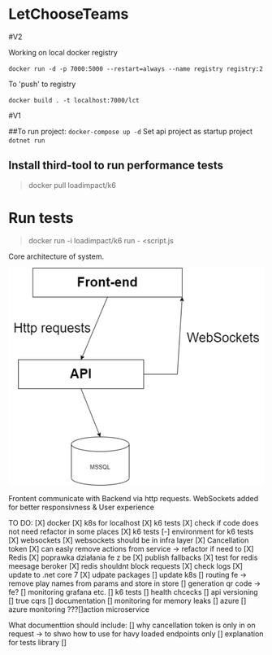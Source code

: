 # LetChooseTeams



#V2

Working on local docker registry

`docker run -d -p 7000:5000 --restart=always --name registry registry:2`

To 'push' to registry

`docker build . -t localhost:7000/lct`



#V1

##To run project:
`docker-compose up -d` 
Set api project as startup project
`dotnet run`

## Install third-tool to run performance tests
> docker pull loadimpact/k6

# Run tests
> docker run -i loadimpact/k6 run - <script.js

Core architecture of system.

![alt text](https://github.com/AGranosik/LetChooseTeams/blob/event-sourcing/images/v1_architectures.png)

Frontent communicate with Backend via http requests.
WebSockets added for better responsivness & User experience


TO DO: 
[X] docker
[X] k8s for localhost
[X] k6 tests
[X] check if code does not need refactor in some places
[X] k6 tests
[-] environment for k6 tests
[X] websockets
[X] websockets should be in infra layer
[X] Cancellation token
[X] can easly remove actions from service -> refactor if need to
[X] Redis
[X] poprawka działania fe z be
[X] publish fallbacks
[X] test for redis meesage beroker
[X] redis shouldnt block requests
[X] check logs
[X] update to .net core 7
[X] udpate packages
[] update k8s
[] routing fe -> remove play names from params and store in store 
[] generation qr code -> fe?
[] monitoring grafana etc.
[] k6 tests
[] health chcecks
[] api versioning
[] true cqrs
[] documentation
[] monitoring for memory leaks
[] azure
[] azure monitoring
???[]action microservice

What documenttion should include:
[] why cancellation token is only in on request -> to shwo how to use for havy loaded endpoints only
[] explanation for tests library
[] 